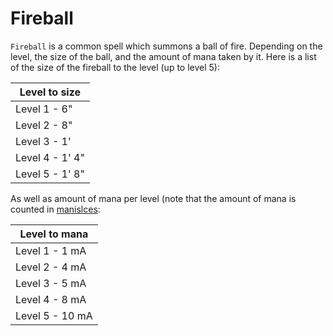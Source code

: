 # Fireball
`Fireball` is a common spell which summons a ball of fire. Depending on the level, the size of the ball, and the amount of mana taken by it. Here is a list of the size of the fireball to the level (up to level 5):

| Level to size |
| - |
| Level 1 - 6" |
| Level 2 - 8" |
| Level 3 - 1' |
| Level 4 - 1' 4" |
| Level 5 - 1' 8" |

As well as amount of mana per level (note that the amount of mana is counted in [manislces](https://legotronforce.github.io/Spells-and-stuff/404):

| Level to mana |
| - |
| Level 1 - 1 mA  |
| Level 2 - 4 mA  |
| Level 3 - 5 mA  |
| Level 4 - 8 mA  |
| Level 5 - 10 mA |

